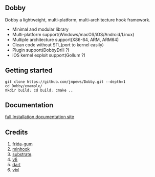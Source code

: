 ## Dobby

Dobby a lightweight, multi-platform, multi-architecture hook framework.

* Minimal and modular library
* Multi-platform support(Windows/macOS/iOS/Android/Linux)
* Multiple architecture support(X86-64, ARM, ARM64)
* Clean code without STL(port to kernel easily)
* Plugin support(DobbyDrill ?)
* iOS kernel exploit support(Gollum ?)

## Getting started

```
git clone https://github.com/jmpews/Dobby.git --depth=1
cd Dobby/example/
mkdir build; cd build; cmake ..
```

## Documentation

[full Installation documentation site](http://dobby.libkernel.com)

## Credits

1. [frida-gum](https://github.com/frida/frida-gum) 
2. [minhook](https://github.com/TsudaKageyu/minhook) 
3. [substrate](https://github.com/jevinskie/substrate).
4. [v8](https://github.com/v8/v8)
5. [dart](https://github.com/dart-lang/sdk)
6. [vixl](https://git.linaro.org/arm/vixl.git)
